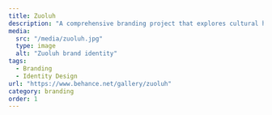 ```yaml
---
title: Zuoluh
description: "A comprehensive branding project that explores cultural heritage through modern design principles. The identity system celebrates traditional craftsmanship while embracing contemporary aesthetics."
media:
  src: "/media/zuoluh.jpg"
  type: image
  alt: "Zuoluh brand identity"
tags:
  - Branding
  - Identity Design
url: "https://www.behance.net/gallery/zuoluh"
category: branding
order: 1
---
```

